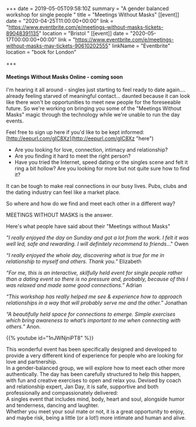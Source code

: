 +++
date = 2019-05-05T09:58:10Z
summary = "A gender balanced workshop for single people "
title = "Meetings Without Masks"
[[event]]
date = "2020-04-25T11:00:00+00:00"
link = "https://www.eventbrite.com/e/meetings-without-masks-tickets-89048391135"
location = "Bristol "
[[event]]
date = "2020-05-17T00:00:00+00:00"
link = "https://www.eventbrite.com/e/meetings-without-masks-may-tickets-90610202555"
linkName = "Eventbrite"
location = "book for London"

+++
#### Meetings Without Masks Online - coming soon

I'm hearing it all around - singles just starting to feel ready to date again.... already feeling starved of meaningful contact... daunted because it can look like there won't be opportunities to meet new people for the foreseeable future.    So we're working on bringing you some of the "Meetings Without Masks" magic through the technology while we're unable to run the day events.  

Feel free to sign up here if you'd like to be kept informed: [http://eepurl.com/gIC8Xz](http://eepurl.com/gIC8Xz "here")

* Are you looking for love, connection, intimacy and relationship?
* Are you finding it hard to meet the right person?
* Have you tried the Internet, speed dating or the singles scene and felt it ring a bit hollow? Are you looking for more but not quite sure how to find it?

It can be tough to make real connections in our busy lives. Pubs, clubs and the dating industry can feel like a market place.

So where and how do we find and meet each other in a different way?

MEETINGS WITHOUT MASKS is the answer.

Here's what people have said about their "Meetings without Masks"

_"I really enjoyed the day on Sunday and got a lot from the work. I felt it was well led, safe and rewarding. I will definitely recommend to friends_..."   Owen

_“I really enjoyed the whole day, discovering what is true for me in relationship to myself and others. Thank you.”_ Elizabeth

_“For me, this is an interactive, skilfully held event for single people rather than a dating event so there is no pressure and, probably, because of this I was relaxed and made some good connections.”_ Adrian

_“This workshop has really helped me see & experience how to approach relationships in a way that will probably serve me and the other.”_ Jonathan

_“A beautifully held space for connections to emerge. Simple exercises which bring awareness to what’s important to me when connecting with others.”_ Anon.

{{% youtube id="1nJWNjniPT8" %}}

<div>This wonderful event has been specifically designed and developed to provide a very different kind of experience for people who are looking for love and partnership.</div>

<div>In a gender-balanced group, we will explore how to meet each other more authentically. The day has been carefully structured to help this happen, with fun and creative exercises to open and relax you. Devised by coach and relationship expert, Jan Day, it is safe, supportive and both professionally and compassionately delivered: </div>

<div>A singles event that includes mind, body, heart and soul, alongside humor and tenderness, dancing and laughter.</div>

<div>Whether you meet your soul mate or not, it is a great opportunity to enjoy, and maybe risk, being a little (or a lot!) more intimate and human and alive.</div>